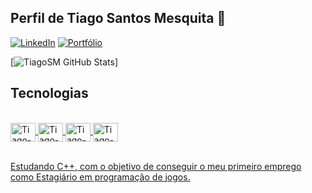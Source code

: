 ## Perfil de Tiago Santos Mesquita 🙂


[![LinkedIn](https://img.shields.io/badge/LinkedIn-0077B5?style=for-the-badge&logo=linkedin&logoColor=white)](https://www.linkedin.com/in/tiago-santos-mesquita/)
[![Portfólio](https://img.shields.io/badge/Itch.io-FA5C5C?style=for-the-badge&logo=itchdotio&logoColor=white)](https://tiago-santos-games.itch.io/)

[![TiagoSM GitHub Stats](https://github-readme-stats.vercel.app/api?username=TiagoSM&show_icons=true&theme=tokyonight&include_all_commits=true&count_private=true)]

## Tecnologias

<body>
<div align="center">
  <a href="https://github.com/TiagoSM">
</div>
<div style="display: inline_block"><br>
  
  <img align="center" alt="Tiago-Unreal Engine" height="30" width="40" src="https://cdn.jsdelivr.net/gh/devicons/devicon/icons/unrealengine/unrealengine-original.svg"/>
  <img align="center" alt="Tiago-C" height="30" width="40" src="https://cdn.jsdelivr.net/gh/devicons/devicon/icons/c/c-original.svg"/>
<img align="center" alt="Tiago-Git" height="30" width="40" src="https://cdn.jsdelivr.net/gh/devicons/devicon/icons/git/git-plain-wordmark.svg">
  <img align="center" alt="Tiago-Blender" height="30" width="40" src="https://cdn.jsdelivr.net/gh/devicons/devicon/icons/blender/blender-original.svg"/>
</div><br/>
 </body>
    
    
Estudando C++, com o objetivo de conseguir o meu primeiro emprego como Estagiário em programação de jogos.
 
